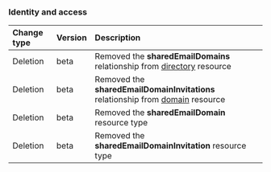 ### Identity and access

| **Change type** | **Version** | **Description** |
|:---|:---|:---|
|Deletion|beta|Removed the **sharedEmailDomains** relationship from [directory](https://docs.microsoft.com/en-us/graph/api/resources/directory?view=graph-rest-beta) resource|
|Deletion|beta|Removed the **sharedEmailDomainInvitations** relationship from [domain](https://docs.microsoft.com/en-us/graph/api/resources/domain?view=graph-rest-beta) resource|
|Deletion|beta|Removed the **sharedEmailDomain** resource type|
|Deletion|beta|Removed the **sharedEmailDomainInvitation** resource type|
